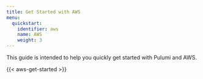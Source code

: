 ```yaml
---
title: Get Started with AWS
menu:
  quickstart:
    identifier: aws
    name: AWS
    weight: 3
---
```


This guide is intended to help you quickly get started with Pulumi and AWS.

<!-- TODO brief summary of guide -->

{{< aws-get-started >}}
